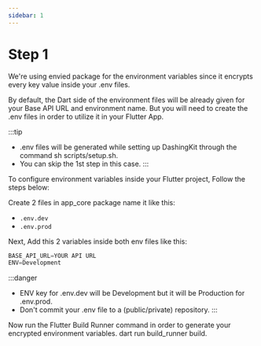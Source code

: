 ```yaml
---
sidebar: 1
---
```


# Step 1

We're using envied package for the environment variables since it encrypts every key value inside your .env files.

By default, the Dart side of the environment files will be already given for your Base API URL and environment name. But you will need to create the .env files in order to utilize it in your Flutter App.

:::tip
- .env files will be generated while setting up DashingKit through the command sh scripts/setup.sh.
- You can skip the 1st step in this case.
:::

To configure environment variables inside your Flutter project, Follow the steps below:

Create 2 files in app_core package name it like this:
- `.env.dev`
- `.env.prod`

Next, Add this 2 variables inside both env files like this:

```jsx title=".env.dev"
BASE_API_URL=YOUR API URL
ENV=Development
```

:::danger
- ENV key for .env.dev will be Development but it will be Production for .env.prod.
- Don't commit your .env file to a (public/private) repository.
:::

Now run the Flutter Build Runner command in order to generate your encrypted environment variables. dart run build_runner build.